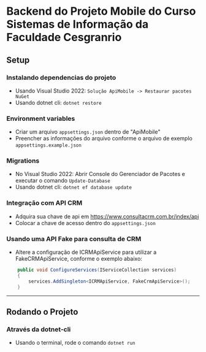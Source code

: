 # Backend do Projeto Mobile do Curso Sistemas de Informação da Faculdade Cesgranrio

## Setup

### Instalando dependencias do projeto
- Usando Visual Studio 2022: `Solução ApiMobile -> Restaurar pacotes NuGet`
- Usando dotnet cli: `dotnet restore`

### Environment variables
- Criar um arquivo `appsettings.json` dentro de "ApiMobile"
- Preencher as informações do arquivo conforme o arquivo de exemplo `appsettings.example.json`

### Migrations

- No Visual Studio 2022: Abrir Console do Gerenciador de Pacotes e executar o comando `Update-Database`
- Usando dotnet cli: `dotnet ef database update`

### Integração com API CRM

- Adquira sua chave de api em https://www.consultacrm.com.br/index/api
- Colocar a chave de acesso dentro do `appsettings.json`

### Usando uma API Fake para consulta de CRM

- Altere a configuração de ICRMApiService para utilizar a FakeCRMApiService, conforme o exemplo abaixo:
```cs
    public void ConfigureServices(IServiceCollection services)
    {
        services.AddSingleton<ICRMApiService, FakeCrmApiService>();
    }
```
<hr/>

## Rodando o Projeto

### Através da dotnet-cli
- Usando o terminal, rode o comando `dotnet run`